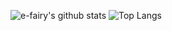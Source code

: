 ![e-fairy's github stats](https://github-readme-stats.vercel.app/api?username=e-fairy&show_icons=true&title_color=fff&icon_color=79ff97&theme=dracula&count_private=true)
![Top Langs](https://github-readme-stats.vercel.app/api/top-langs/?username=e-fairy&layout=compact&theme=dracula&count_private=true)
